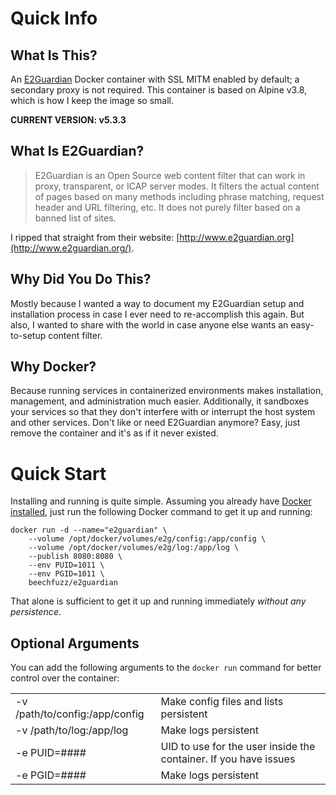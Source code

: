 # Quick Info
## What Is This?
An [E2Guardian](https://github.com/e2guardian/e2guardian) Docker container with SSL MITM enabled by default; a secondary proxy is not required.  This container is based on Alpine v3.8, which is how I keep the image so small.

**CURRENT VERSION:  v5.3.3**

## What Is E2Guardian?

> E2Guardian is an Open Source web content filter that can work in proxy, transparent, or ICAP server modes.  It filters the actual content of pages based on many methods including phrase matching, request header and URL filtering, etc.  It does not purely filter based on a banned list of sites.

I ripped that straight from their website: [http://www.e2guardian.org](http://www.e2guardian.org/).

## Why Did You Do This?

Mostly because I wanted a way to document my E2Guardian setup and installation process in case I ever need to re-accomplish this again.  But also, I wanted to share with the world in case anyone else wants an easy-to-setup content filter.

## Why Docker?

Because running services in containerized environments makes installation, management, and administration much easier.  Additionally, it sandboxes your services so that they don't interfere with or interrupt the host system and other services.  Don't like or need E2Guardian anymore?  Easy, just remove the container and it's as if it never existed.

# Quick Start
Installing and running is quite simple.  Assuming you already have [Docker installed](https://docs.docker.com/v17.09/engine/installation/), just run the following Docker command to get it up and running:

    docker run -d --name="e2guardian" \
        --volume /opt/docker/volumes/e2g/config:/app/config \
        --volume /opt/docker/volumes/e2g/log:/app/log \
        --publish 8080:8080 \
        --env PUID=1011 \
        --env PGID=1011 \
        beechfuzz/e2guardian

That alone is sufficient to get it up and running immediately *without any persistence*.

## Optional Arguments
You can add the following arguments to the `docker run` command for better control over the container:

| | |
|-|-|
|-v /path/to/config:/app/config|Make config files and lists persistent|
|-v /path/to/log:/app/log| Make logs persistent|
|-e PUID=####| UID to use for the user inside the container.  If you have issues |
|-e PGID=####| Make logs persistent|

<!--stackedit_data:
eyJoaXN0b3J5IjpbMTY1ODY0MzY1MSw3MTgwNTc4NjBdfQ==
-->